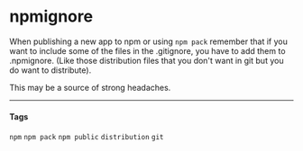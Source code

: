 
# npmignore

When publishing a new app to npm or using `npm pack` remember that if you want to include some of the files in the .gitignore, you have to add them to .npmignore. (Like those distribution files that you don't want in git but you do want to distribute).

This may be a source of strong headaches. 

---

#### Tags
`npm` `npm pack` `npm public` `distribution` `git`
